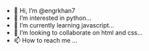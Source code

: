 - 👋 Hi, I’m @engrkhan7
- 👀 I’m interested in python...
- 🌱 I’m currently learning javascript...
- 💞️ I’m looking to collaborate on html and css...
- 📫 How to reach me ...

<!---
engrkhan7/engrkhan7 is a ✨ special ✨ repository because its `README.md` (this file) appears on your GitHub profile.
You can click the Preview link to take a look at your changes.
--->
